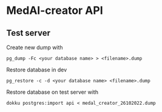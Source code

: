 # MedAl-creator API

## Test server

Create new dump with
```
pg_dump -Fc <your database name> > <filename>.dump
```

Restore database in dev
```
pg_restore -c -d <your database name> <filename>.dump
```

Restore database on test server with
```
dokku postgres:import api < medal_creator_26102022.dump
```
